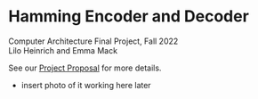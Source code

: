 # Hamming Encoder and Decoder  
Computer Architecture Final Project, Fall 2022  
Lilo Heinrich and Emma Mack  

See our [Project Proposal](ProjectProposalComputerArchitecture.pdf) for more details.

- insert photo of it working here later
